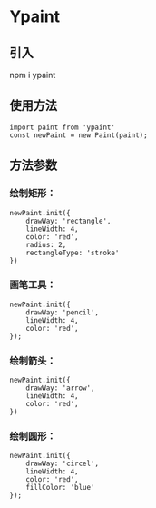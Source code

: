 # Ypaint

## 引入
npm i ypaint

## 使用方法

```
import paint from 'ypaint'
const newPaint = new Paint(paint);

```

## 方法参数

### 绘制矩形：
```
newPaint.init({
    drawWay: 'rectangle',
    lineWidth: 4, 
    color: 'red',
    radius: 2,
    rectangleType: 'stroke'
})
```

### 画笔工具：
```
newPaint.init({
    drawWay: 'pencil',
    lineWidth: 4, 
    color: 'red',
});
```

### 绘制箭头：
```
newPaint.init({
    drawWay: 'arrow',
    lineWidth: 4, 
    color: 'red',
})
```

### 绘制圆形：
```
newPaint.init({
    drawWay: 'circel',
    lineWidth: 4, 
    color: 'red', 
    fillColor: 'blue'
});
```


